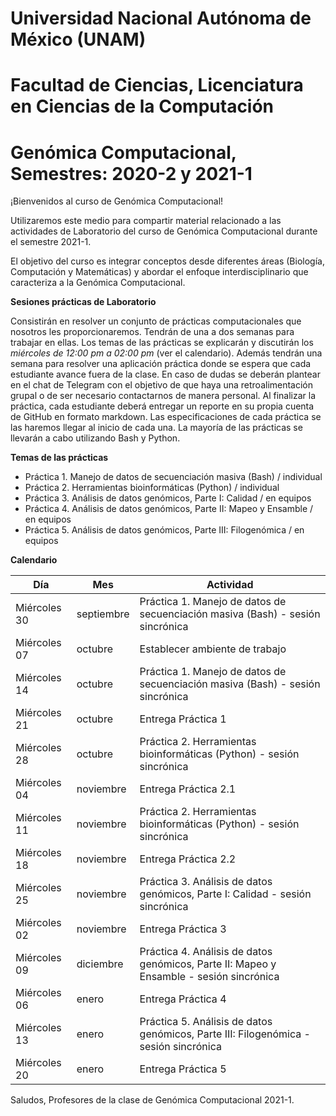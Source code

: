 # Universidad Nacional Autónoma de México (UNAM)
# Facultad de Ciencias, Licenciatura en Ciencias de la Computación
# Genómica Computacional, Semestres: 2020-2 y 2021-1

¡Bienvenidos al curso de Genómica Computacional!

Utilizaremos este medio para compartir material relacionado a las actividades de Laboratorio del curso de Genómica Computacional durante el semestre 2021-1. 

El objetivo del curso es integrar conceptos desde diferentes áreas (Biología, Computación y Matemáticas) y abordar el enfoque interdisciplinario que caracteriza a la Genómica Computacional. 

**Sesiones prácticas de Laboratorio**

Consistirán en resolver un conjunto de prácticas computacionales que nosotros les proporcionaremos. Tendrán de una a dos semanas para trabajar en ellas. Los temas de las prácticas se explicarán y discutirán los *miércoles de 12:00 pm a 02:00 pm* (ver el calendario). Además tendrán una semana para resolver una aplicación práctica donde se espera que cada estudiante avance fuera de la clase. En caso de dudas se deberán plantear en el chat de Telegram con el objetivo de que haya una retroalimentación grupal o de ser necesario contactarnos de manera personal. Al finalizar la práctica, cada estudiante deberá entregar un reporte en su propia cuenta de GitHub en formato markdown. Las especificaciones de cada práctica se las haremos llegar al inicio de cada una. La mayoría de las prácticas se llevarán a cabo utilizando Bash y Python. 

**Temas de las prácticas**

+ Práctica 1. Manejo de datos de secuenciación masiva (Bash) / individual
+ Práctica 2. Herramientas bioinformáticas (Python) / individual
+ Práctica 3. Análisis de datos genómicos, Parte I: Calidad / en equipos
+ Práctica 4. Análisis de datos genómicos, Parte II: Mapeo y Ensamble / en equipos
+ Práctica 5. Análisis de datos genómicos, Parte III: Filogenómica / en equipos

**Calendario**

Día | Mes | Actividad
--- | --- | ---
Miércoles 30 | septiembre | Práctica 1. Manejo de datos de secuenciación masiva (Bash) - sesión sincrónica
Miércoles 07 | octubre | Establecer ambiente de trabajo
Miércoles 14 | octubre | Práctica 1. Manejo de datos de secuenciación masiva (Bash) - sesión sincrónica
Miércoles 21 | octubre | Entrega Práctica 1
Miércoles 28 | octubre | Práctica 2. Herramientas bioinformáticas (Python) - sesión sincrónica
Miércoles 04 | noviembre | Entrega Práctica 2.1
Miércoles 11 | noviembre | Práctica 2. Herramientas bioinformáticas (Python) - sesión sincrónica
Miércoles 18 | noviembre | Entrega Práctica 2.2
Miércoles 25 | noviembre | Práctica 3. Análisis de datos genómicos, Parte I: Calidad - sesión sincrónica
Miércoles 02 | noviembre | Entrega Práctica 3
Miércoles 09 | diciembre | Práctica 4. Análisis de datos genómicos, Parte II: Mapeo y Ensamble - sesión sincrónica
Miércoles 06 | enero | Entrega Práctica 4
Miércoles 13 | enero | Práctica 5. Análisis de datos genómicos, Parte III: Filogenómica - sesión sincrónica
Miércoles 20 | enero | Entrega Práctica 5

Saludos, Profesores de la clase de Genómica Computacional 2021-1.
